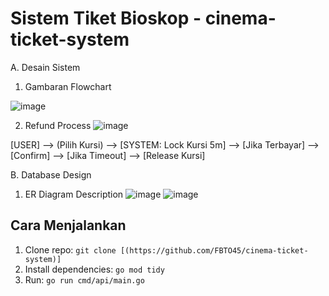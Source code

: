 # Sistem Tiket Bioskop - cinema-ticket-system

A. Desain Sistem
1. Gambaran Flowchart

![image](https://github.com/user-attachments/assets/e63c7601-53eb-419e-9891-22ba277a29e3)

2. Refund Process
![image](https://github.com/user-attachments/assets/68302f38-38d8-4eb5-b5f7-b12c8c35d9ab)

[USER] --> (Pilih Kursi) --> [SYSTEM: Lock Kursi 5m]
                          --> [Jika Terbayar] --> [Confirm]
                          --> [Jika Timeout] --> [Release Kursi]



B. Database Design
1. ER Diagram Description
![image](https://github.com/user-attachments/assets/44f23293-05e5-4656-bbbf-4898dd2b4d14)
![image](https://github.com/user-attachments/assets/d5ec57c4-6b67-42bf-b871-fb594d4f2c88)




## Cara Menjalankan
1. Clone repo: `git clone [(https://github.com/FBTO45/cinema-ticket-system)]`
2. Install dependencies: `go mod tidy`
3. Run: `go run cmd/api/main.go`

